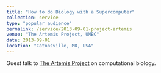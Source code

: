 ```yaml
---
title: "How to do Biology with a Supercomputer"
collection: service
type: "popular audience"
permalink: /service/2013-09-01-project-artemis
venue: "The Artemis Project, UMBC"
date: 2013-09-01
location: "Catonsville, MD, USA"
---
```


Guest talk to [The Artemis
Project](https://sites.google.com/a/umbc.edu/the-artemis-project-umbc/)
on computational biology.